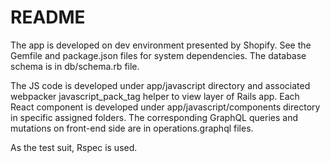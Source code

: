 # README

The app is developed on dev environment presented by Shopify.
See the Gemfile and package.json files for system dependencies.
The database schema is in db/schema.rb file.

The JS code is developed under app/javascript directory and associated webpacker javascript_pack_tag helper to
view layer of Rails app.
Each React component is developed under app/javascript/components directory in specific assigned folders.
The corresponding GraphQL queries and mutations on front-end side are in operations.graphql files.

As the test suit, Rspec is used.  
